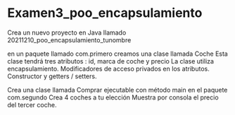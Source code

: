 # Examen3_poo_encapsulamiento

Crea un nuevo proyecto en Java llamado 
20211210_poo_encapsulamiento_tunombre


en un paquete llamado com.primero creamos una clase llamada Coche
Esta clase tendrá tres atributos : id, marca de coche y precio
La clase utiliza encapsulamiento.
Modificadores de acceso privados en los atributos.
Constructor y getters / setters.


Crea una clase llamada Comprar ejecutable con método main en el paquete com.segundo
Crea 4 coches a tu elección
Muestra por consola el precio del tercer coche.
